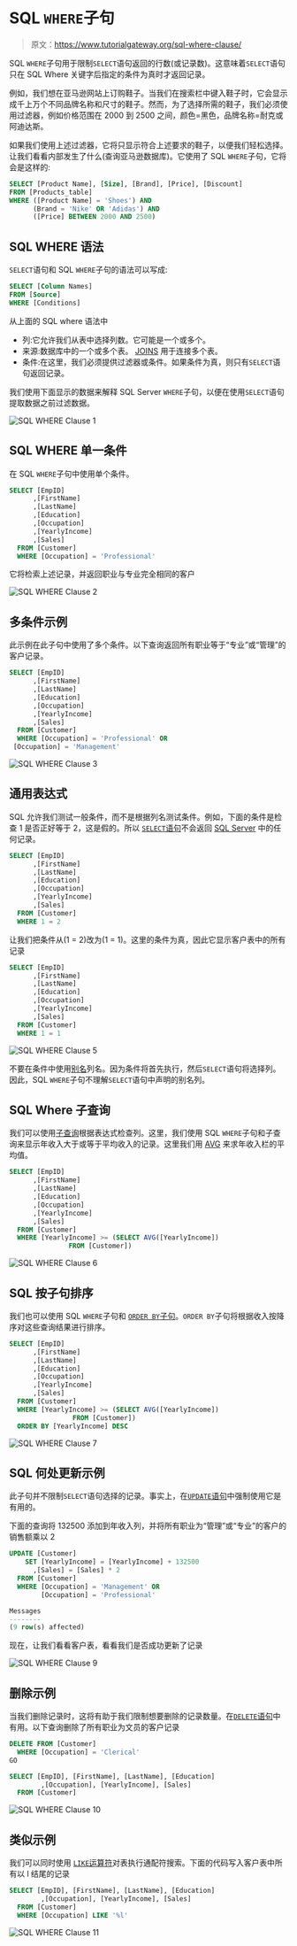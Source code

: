 # SQL `WHERE`子句

> 原文：<https://www.tutorialgateway.org/sql-where-clause/>

SQL `WHERE`子句用于限制`SELECT`语句返回的行数(或记录数)。这意味着`SELECT`语句只在 SQL Where 关键字后指定的条件为真时才返回记录。

例如，我们想在亚马逊网站上订购鞋子。当我们在搜索栏中键入鞋子时，它会显示成千上万个不同品牌名称和尺寸的鞋子。然而，为了选择所需的鞋子，我们必须使用过滤器，例如价格范围在 2000 到 2500 之间，颜色=黑色，品牌名称=耐克或阿迪达斯。

如果我们使用上述过滤器，它将只显示符合上述要求的鞋子，以便我们轻松选择。让我们看看内部发生了什么(查询亚马逊数据库)。它使用了 SQL `WHERE`子句，它将会是这样的:

```sql
SELECT [Product Name], [Size], [Brand], [Price], [Discount]
FROM [Products_table]
WHERE ([Product Name] = 'Shoes') AND 
      (Brand = 'Nike' OR 'Adidas') AND 
      ([Price] BETWEEN 2000 AND 2500)
```

## SQL WHERE 语法

`SELECT`语句和 SQL `WHERE`子句的语法可以写成:

```sql
SELECT [Column Names]
FROM [Source]
WHERE [Conditions]
```

从上面的 SQL where 语法中

*   列:它允许我们从表中选择列数。它可能是一个或多个。
*   来源:数据库中的一个或多个表。 [JOINS](https://www.tutorialgateway.org/sql-joins/) 用于连接多个表。
*   条件:在这里，我们必须提供过滤器或条件。如果条件为真，则只有`SELECT`语句返回记录。

我们使用下面显示的数据来解释 SQL Server `WHERE`子句，以便在使用`SELECT`语句提取数据之前过滤数据。

![SQL WHERE Clause 1](img/cd8e87543bde00240f9e40a978988152.png)

## SQL WHERE 单一条件

在 SQL `WHERE`子句中使用单个条件。

```sql
SELECT [EmpID]
      ,[FirstName]
      ,[LastName]
      ,[Education]
      ,[Occupation]
      ,[YearlyIncome]
      ,[Sales]
  FROM [Customer]
  WHERE [Occupation] = 'Professional'
```

它将检索上述记录，并返回职业与专业完全相同的客户

![SQL WHERE Clause 2](img/e8eb095d1566823d2ef744f79cf39e30.png)

## 多条件示例

此示例在此子句中使用了多个条件。以下查询返回所有职业等于“专业”或“管理”的客户记录。

```sql
SELECT [EmpID]
      ,[FirstName]
      ,[LastName]
      ,[Education]
      ,[Occupation]
      ,[YearlyIncome]
      ,[Sales]
  FROM [Customer]
  WHERE [Occupation] = 'Professional' OR
 [Occupation] = 'Management'
```

![SQL WHERE Clause 3](img/42f15b9b1565e67eb32d89f11aab5124.png)

## 通用表达式

SQL 允许我们测试一般条件，而不是根据列名测试条件。例如，下面的条件是检查 1 是否正好等于 2，这是假的。所以 [`SELECT`语句](https://www.tutorialgateway.org/sql-select-statement/)不会返回 [SQL Server](https://www.tutorialgateway.org/sql/) 中的任何记录。

```sql
SELECT [EmpID]
      ,[FirstName]
      ,[LastName]
      ,[Education]
      ,[Occupation]
      ,[YearlyIncome]
      ,[Sales]
  FROM [Customer]
  WHERE 1 = 2
```

让我们把条件从(1 = 2)改为(1 = 1)。这里的条件为真，因此它显示客户表中的所有记录

```sql
SELECT [EmpID]
      ,[FirstName]
      ,[LastName]
      ,[Education]
      ,[Occupation]
      ,[YearlyIncome]
      ,[Sales]
  FROM [Customer]
  WHERE 1 = 1
```

![SQL WHERE Clause 5](img/d7ef370326a975b1dbed598b2823ed34.png)

不要在条件中使用[别名](https://www.tutorialgateway.org/sql-alias/)列名。因为条件将首先执行，然后`SELECT`语句将选择列。因此，SQL `WHERE`子句不理解`SELECT`语句中声明的别名列。

## SQL Where 子查询

我们可以使用[子查询](https://www.tutorialgateway.org/sql-subquery/)根据表达式检查列。这里，我们使用 SQL `WHERE`子句和子查询来显示年收入大于或等于平均收入的记录。这里我们用 [AVG](https://www.tutorialgateway.org/sql-avg-function/) 来求年收入栏的平均值。

```sql
SELECT [EmpID]
      ,[FirstName]
      ,[LastName]
      ,[Education]
      ,[Occupation]
      ,[YearlyIncome]
      ,[Sales]
  FROM [Customer]
  WHERE [YearlyIncome] >= (SELECT AVG([YearlyIncome]) 
			   FROM [Customer])
```

![SQL WHERE Clause 6](img/118316bccc3f2b4c787d91c742a970ee.png)

## SQL 按子句排序

我们也可以使用 SQL `WHERE`子句和 [`ORDER BY`子句](https://www.tutorialgateway.org/sql-order-by-clause/)。`ORDER BY`子句将根据收入按降序对这些查询结果进行排序。

```sql
SELECT [EmpID]
      ,[FirstName]
      ,[LastName]
      ,[Education]
      ,[Occupation]
      ,[YearlyIncome]
      ,[Sales]
  FROM [Customer]
  WHERE [YearlyIncome] >= (SELECT AVG([YearlyIncome]) 
				FROM [Customer])
  ORDER BY [YearlyIncome] DESC
```

![SQL WHERE Clause 7](img/cca6121e8cf937ffe0f1589afbf95b19.png)

## SQL 何处更新示例

此子句并不限制`SELECT`语句选择的记录。事实上，在[`UPDATE`语句](https://www.tutorialgateway.org/sql-update-statement/)中强制使用它是有用的。

下面的查询将 132500 添加到年收入列，并将所有职业为“管理”或“专业”的客户的销售额乘以 2

```sql
UPDATE [Customer]
	SET	[YearlyIncome] = [YearlyIncome] + 132500
      ,[Sales] = [Sales] * 2
  FROM [Customer]
  WHERE [Occupation] = 'Management' OR 
		[Occupation] = 'Professional'
```

```sql
Messages
--------
(9 row(s) affected)
```

现在，让我们看看客户表，看看我们是否成功更新了记录

![SQL WHERE Clause 9](img/2bb4ed3148b1cdedce226ff1cb07a818.png)

## 删除示例

当我们删除记录时，这将有助于我们限制想要删除的记录数量。在[`DELETE`语句](https://www.tutorialgateway.org/sql-delete-statement/)中有用。以下查询删除了所有职业为文员的客户记录

```sql
DELETE FROM [Customer]
  WHERE [Occupation] = 'Clerical'
GO

SELECT [EmpID], [FirstName], [LastName], [Education]
		,[Occupation], [YearlyIncome], [Sales]
  FROM [Customer]
```

![SQL WHERE Clause 10](img/16a0fd0f106716ac4c5f6dc9486edfcb.png)

## 类似示例

我们可以同时使用 [`LIKE`运算符](https://www.tutorialgateway.org/sql-like/)对表执行通配符搜索。下面的代码写入客户表中所有以 l 结尾的记录

```sql
SELECT [EmpID], [FirstName], [LastName], [Education]
		,[Occupation], [YearlyIncome], [Sales]
  FROM [Customer]
  WHERE [Occupation] LIKE '%l'
```

![SQL WHERE Clause 11](img/cbd0618be7831d56eee9bcd765742d5e.png)